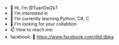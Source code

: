 - 👋 Hi, I’m @TuanDai2k7
- 👀 I’m interested in 
- 🌱 I’m currently learning Python, C#, C
- 💞️ I'm looking for your collabtion
- 📫 How to reach me: 
- facebook: 🐧 https://www.facebook.com/dtd.dbka
